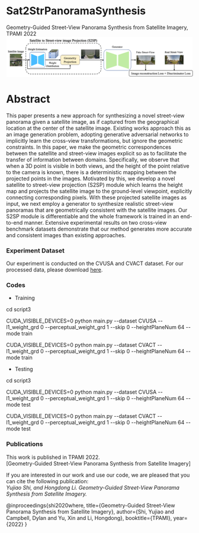# Sat2StrPanoramaSynthesis
Geometry-Guided Street-View Panorama Synthesis from Satellite Imagery, TPAMI 2022
![alt text](./framework.png)

# Abstract
This paper presents a new approach for synthesizing a novel street-view panorama given a satellite image, as if captured from the geographical location at the center of the satellite image. Existing works approach this as an image generation problem, adopting generative adversarial networks to implicitly learn the cross-view transformations, but ignore the geometric constraints.
In this paper, we make the geometric correspondences between the satellite and street-view images explicit so as to facilitate the transfer of information between domains.
Specifically, we observe that when a 3D point is visible in both views, and the height of the point relative to the camera is known, there is a deterministic mapping between the projected points in the images.
Motivated by this, we develop a novel satellite to street-view projection (S2SP) module which learns the height map and projects the satellite image to the ground-level viewpoint, explicitly connecting corresponding pixels.
With these projected satellite images as input, we next employ a generator to synthesize realistic street-view panoramas that are geometrically consistent with the satellite images.
Our S2SP module is differentiable and the whole framework is trained in an end-to-end manner.
Extensive experimental results on two cross-view benchmark datasets demonstrate that our method generates more accurate and consistent images than existing approaches.

### Experiment Dataset

Our experiment is conducted on the CVUSA and CVACT dataset. For our processed data, please download [here]().  

### Codes

- Training

cd script3

CUDA_VISIBLE_DEVICES=0 python main.py --dataset CVUSA --l1_weight_grd 0 --perceptual_weight_grd 1 --skip 0 --heightPlaneNum 64 --mode train

CUDA_VISIBLE_DEVICES=0 python main.py --dataset CVACT --l1_weight_grd 0 --perceptual_weight_grd 1 --skip 0 --heightPlaneNum 64 --mode train


- Testing

cd script3

CUDA_VISIBLE_DEVICES=0 python main.py --dataset CVUSA --l1_weight_grd 0 --perceptual_weight_grd 1 --skip 0 --heightPlaneNum 64 --mode test 

CUDA_VISIBLE_DEVICES=0 python main.py --dataset CVACT --l1_weight_grd 0 --perceptual_weight_grd 1 --skip 0 --heightPlaneNum 64 --mode test 


### Publications
This work is published in TPAMI 2022.  
[Geometry-Guided Street-View Panorama Synthesis from Satellite Imagery]

If you are interested in our work and use our code, we are pleased that you can cite the following publication:  
*Yujiao Shi, and Hongdong Li. Geometry-Guided Street-View Panorama Synthesis from Satellite Imagery.*

@inproceedings{shi2020where,
  title={Geometry-Guided Street-View Panorama Synthesis from Satellite Imagery},
  author={Shi, Yujiao and Campbell, Dylan and Yu, Xin and Li, Hongdong},
  booktitle={TPAMI},
  year={2022}
}



